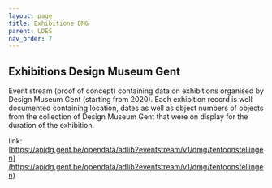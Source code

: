 ```yaml
---
layout: page
title: Exhibitions DMG
parent: LDES
nav_order: 7
---
```



## **Exhibitions Design Museum Gent** 



Event stream (proof of concept) containing data on exhibitions organised by Design Museum Gent (starting from 2020). Each exhibition record is well documented containing location, dates as well as object numbers of objects from the collection of Design Museum Gent that were on display for the duration of the exhibition. 

link: [https://apidg.gent.be/opendata/adlib2eventstream/v1/dmg/tentoonstellingen](https://apidg.gent.be/opendata/adlib2eventstream/v1/dmg/tentoonstellingen)
